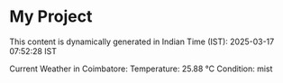 # My Project

This content is dynamically generated in Indian Time (IST): 2025-03-17 07:52:28 IST


Current Weather in Coimbatore:
Temperature: 25.88 °C
Condition: mist
